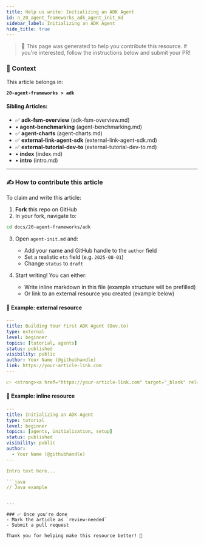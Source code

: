 ```yaml
---
title: Help us write: Initializing an ADK Agent
id: n_20_agent_frameworks_adk_agent_init_md
sidebar_label: Initializing an ADK Agent
hide_title: true
---
```


> 📄 This page was generated to help you contribute this resource. If you're interested, follow the instructions below and submit your PR!

### 🧩 Context

This article belongs in:

**`20-agent-frameworks > adk`**

#### Sibling Articles:
- ✅ **adk-fsm-overview** (adk-fsm-overview.md)
- • **agent-benchmarking** (agent-benchmarking.md)
- ✅ **agent-charts** (agent-charts.md)
- ✅ **external-link-agent-sdk** (external-link-agent-sdk.md)
- ✅ **external-tutorial-dev-to** (external-tutorial-dev-to.md)
- • **index** (index.md)
- • **intro** (intro.md)

---

### ✍️ How to contribute this article

To claim and write this article:

1. **Fork** this repo on GitHub
2. In your fork, navigate to:

```bash
cd docs/20-agent-frameworks/adk
```

3. Open `agent-init.md` and:
    - Add your name and GitHub handle to the `author` field
    - Set a realistic `eta` field (e.g. `2025-08-01`)
    - Change `status` to `draft`

4. Start writing! You can either:
    - Write inline markdown in this file (example structure will be prefilled)
    - Or link to an external resource you created (example below)

#### 🔁 Example: external resource
```yaml
---
title: Building Your First ADK Agent (Dev.to)
type: external
level: beginner
topics: [tutorial, agents]
status: published
visibility: public
author: Your Name (@githubhandle)
link: https://your-article-link.com
---

👉 <strong><a href="https://your-article-link.com" target="_blank" rel="noopener noreferrer">Read the full tutorial</a></strong>
```

#### 🧠 Example: inline resource
```yaml
---
title: Initializing an ADK Agent
type: tutorial
level: beginner
topics: [agents, initialization, setup]
status: published
visibility: public
author:
  - Your Name (@githubhandle)
---

Intro text here...

```java
// Java example
```
```

---

### ✅ Once you're done
- Mark the article as `review-needed`
- Submit a pull request

Thank you for helping make this resource better! 💚
